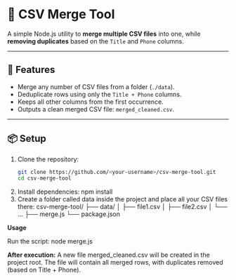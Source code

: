 # 📂 CSV Merge Tool

A simple Node.js utility to **merge multiple CSV files** into one, while **removing duplicates** based on the `Title` and `Phone` columns.

---

## 🚀 Features
- Merge any number of CSV files from a folder (`./data`).
- Deduplicate rows using only the `Title + Phone` columns.
- Keeps all other columns from the first occurrence.
- Outputs a clean merged CSV file: `merged_cleaned.csv`.

---

## 📦 Setup

1. Clone the repository:
   ```bash
   git clone https://github.com/<your-username>/csv-merge-tool.git
   cd csv-merge-tool
2. Install dependencies:
npm install
3. Create a folder called data inside the project and place all your CSV files there:
csv-merge-tool/
├── data/
│   ├── file1.csv
│   ├── file2.csv
│   └── ...
├── merge.js
└── package.json


**Usage**

Run the script:
node merge.js

**After execution:**
A new file merged_cleaned.csv will be created in the project root.
The file will contain all merged rows, with duplicates removed (based on Title + Phone).
